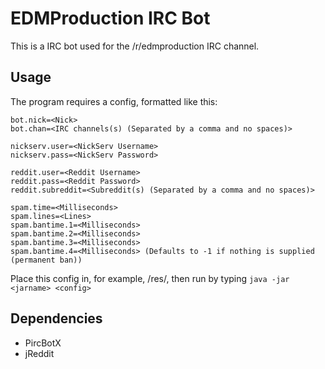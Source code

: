 EDMProduction IRC Bot
=====================

This is a IRC bot used for the /r/edmproduction IRC channel.

## Usage

The program requires a config, formatted like this:

    bot.nick=<Nick>
    bot.chan=<IRC channels(s) (Separated by a comma and no spaces)>

    nickserv.user=<NickServ Username>
    nickserv.pass=<NickServ Password>

    reddit.user=<Reddit Username>
    reddit.pass=<Reddit Password>
    reddit.subreddit=<Subreddit(s) (Separated by a comma and no spaces)>

    spam.time=<Milliseconds>
    spam.lines=<Lines>
    spam.bantime.1=<Milliseconds>
    spam.bantime.2=<Milliseconds>
    spam.bantime.3=<Milliseconds>
    spam.bantime.4=<Milliseconds> (Defaults to -1 if nothing is supplied (permanent ban))

Place this config in, for example, /res/, then run by typing `java -jar <jarname> <config>`



## Dependencies

* PircBotX
* jReddit
